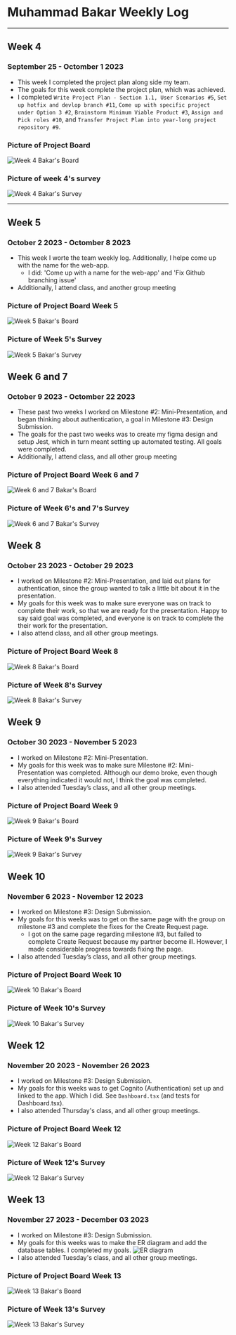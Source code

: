 # Muhammad Bakar Weekly Log
---
## Week 4
### September 25 - Octomber 1 2023
- This week I completed the project plan along side my team.
- The goals for this week complete the project plan, which was achieved.
- I completed `Write Project Plan - Section 1.1, User Scenarios #5`, `Set up hotfix and devlop branch #11`, `Come up with specific project under Option 3 #2`, `Brainstorm Minimum Viable Product #3`, `Assign and Pick roles #10`, and `Transfer Project Plan into year-long project repository #9`. 
### Picture of Project Board
![Week 4 Bakar's Board](img/muhammad-bakar/mbakar-week-4-board.png)
### Picture of week 4's survey
![Week 4 Bakar's Survey](img/muhammad-bakar/mbakar-week-4-survey.png)

---

## Week 5
### October 2 2023 - Octomber 8 2023
- This week I worte the team weekly log. Additionally, I helpe come up with the name for the web-app.
	- I did: 'Come up with a name for the web-app' and 'Fix Github branching issue'
- Additionally, I attend class, and another group meeting
### Picture of Project Board Week 5 
![Week 5 Bakar's Board](img/muhammad-bakar/mbakar-week-5-board.png)
### Picture of Week 5's Survey
![Week 5 Bakar's Survey](img/muhammad-bakar/mbakar-week-5-survey.png)

## Week 6 and 7
### October 9 2023 - Octomber 22 2023
- These past two weeks I worked on Milestone #2: Mini-Presentation, and began thinking about authentication, a goal in Milestone #3: Design Submission.
- The goals for the past two weeks was to create my figma design and setup Jest, which in turn meant setting up automated testing. All goals were completed.
- Additionally, I attend class, and all other group meeting
### Picture of Project Board Week 6 and 7
![Week 6 and 7 Bakar's Board](img/muhammad-bakar/mbakar-week-6-and-7-board.png)
### Picture of Week 6's and 7's Survey
![Week 6 and 7 Bakar's Survey](img/muhammad-bakar/mbakar-week-6-and-7-survey.png)

## Week 8
### October 23 2023 - October 29 2023
- I worked on Milestone #2: Mini-Presentation, and laid out plans for authentication, since the group wanted to talk a little bit about it in the presentation.
- My goals for this week was to make sure everyone was on track to complete their work, so that we are ready for the presentation. Happy to say said goal was completed, and everyone is on track to complete the their work for the presentation.
- I also attend class, and all other group meetings.
### Picture of Project Board Week 8
![Week 8 Bakar's Board](img/muhammad-bakar/mbakar-week-8-board.png)
### Picture of Week 8's Survey
![Week 8 Bakar's Survey](img/muhammad-bakar/mbakar-week-8-survey.png)

## Week 9
### October 30 2023 - November 5 2023
- I worked on Milestone #2: Mini-Presentation. 
- My goals for this week was to make sure Milestone #2: Mini-Presentation was completed. Although our demo broke, even though everything indicated it would not, I think the goal was completed.
- I also attended Tuesday’s class, and all other group meetings.
### Picture of Project Board Week 9
![Week 9 Bakar's Board](img/muhammad-bakar/mbakar-week-9-board.png)
### Picture of Week 9's Survey
![Week 9 Bakar's Survey](img/muhammad-bakar/mbakar-week-9-survey.png)

## Week 10
### November 6 2023 - November 12 2023
- I worked on Milestone #3: Design Submission. 
- My goals for this weeks was to get on the same page with the group on milestone #3 and complete the fixes for the Create Request page.
	- I got on the same page regarding milestone #3, but failed to complete Create Request because my partner become ill. However, I made considerable progress towards fixing the page. 
- I also attended Tuesday’s class, and all other group meetings.
### Picture of Project Board Week 10
![Week 10 Bakar's Board](img/muhammad-bakar/mbakar-week-10-board.png)
### Picture of Week 10's Survey
![Week 10 Bakar's Survey](img/muhammad-bakar/mbakar-week-10-survey.png)

## Week 12
### November 20 2023 - November 26 2023
- I worked on Milestone #3: Design Submission. 
- My goals for this weeks was to get Cognito (Authentication) set up and linked to the app. Which I did. See `Dashboard.tsx` (and tests for Dashboard.tsx).
- I also attended Thursday's class, and all other group meetings.
### Picture of Project Board Week 12
![Week 12 Bakar's Board](img/muhammad-bakar/mbakar-week-12-board.png)
### Picture of Week 12's Survey
![Week 12 Bakar's Survey](img/muhammad-bakar/mbakar-week-12-survey.png)

## Week 13
### November 27 2023 - December 03 2023
- I worked on Milestone #3: Design Submission. 
- My goals for this weeks was to make the ER diagram and add the database tables. I completed my goals. 
![ER diagram](img/muhammad-bakar/Other/ER.png)
- I also attended Tuesday's class, and all other group meetings.
### Picture of Project Board Week 13
![Week 13 Bakar's Board](img/muhammad-bakar/mbakar-week-13-board.png)
### Picture of Week 13's Survey
![Week 13 Bakar's Survey](img/muhammad-bakar/mbakar-week-13-survey.png)